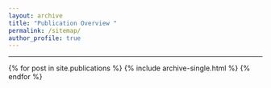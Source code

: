 ```yaml
---
layout: archive
title: "Publication Overview "
permalink: /sitemap/
author_profile: true
---
```


------
<div style="margin-top: 10px; text-align: left;">
  <div id="map-wrapper">
    <script type="text/javascript" id="clustrmaps" src="https://clustrmaps.com/map_v2.js?d=sBXO5xvCxmJtaZs2obVmWao2pY2MGpJX3gC8oFRHfp8&cl=ffffff&w=800"></script>
  </div>
</div>

<style>
  /* 强制左对齐 ClustrMaps 插入的 widget */
  #map-wrapper #clustrmaps-widget {
    margin: 0 !important;
    text-align: left !important;
    display: block !important;
  }
</style>

{% for post in site.publications %}
  {% include archive-single.html %}
{% endfor %}
